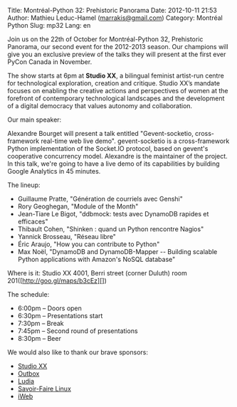 Title: Montréal-Python 32: Prehistoric Panorama
Date: 2012-10-11 21:53
Author: Mathieu Leduc-Hamel (marrakis@gmail.com)
Category: Montréal Python
Slug: mp32
Lang: en

<!--:en-->

Join us on the 22th of October for Montréal-Python 32, Prehistoric
Panorama, our second event for the 2012-2013 season. Our champions will
give you an exclusive preview of the talks they will present at the
first ever PyCon Canada in November.

The show starts at 6pm at **Studio XX**, a bilingual feminist artist-run
centre for technological exploration, creation and critique. Studio XX’s
mandate focuses on enabling the creative actions and perspectives of
women at the forefront of contemporary technological landscapes and the
development of a digital democracy that values autonomy and
collaboration.

Our main speaker:

Alexandre Bourget will present a talk entitled "Gevent-socketio,
cross-framework real-time web live demo". gevent-socketio is a
cross-framework Python implementation of the Socket.IO protocol, based
on gevent's cooperative concurrency model. Alexandre is the maintainer
of the project. In this talk, we're going to have a live demo of its
capabilities by building Google Analytics in 45 minutes.

The lineup:

-   Guillaume Pratte, "Génération de courriels avec Genshi"
-   Rory Geoghegan, "Module of the Month"
-   Jean-Tiare Le Bigot, "ddbmock: tests avec DynamoDB rapides et
    efficaces"
-   Thibault Cohen, "Shinken : quand un Python rencontre Nagios"
-   Yannick Brosseau, "Réseau libre"
-   Éric Araujo, "How you can contribute to Python"
-   Max Noël, "DynamoDB and DynamoDB-Mapper -- Building scalable Python
    applications with Amazon's NoSQL database"

Where is it: Studio XX 4001, Berri street (corner Duluth) room
201([http://goo.gl/maps/b3cEz][])

The schedule:

-   6:00pm – Doors open
-   6:30pm – Presentations start
-   7:30pm – Break
-   7:45pm – Second round of presentations
-   8:30pm – Beer

We would also like to thank our brave sponsors:

-   [Studio XX][]
-   [Outbox][]
-   [Ludia][]
-   [Savoir-Faire Linux][]
-   [iWeb][]

  [http://goo.gl/maps/b3cEz]: http://goo.gl/maps/b3cEz
  [Studio XX]: http://www.studioxx.org/
  [Outbox]: http://www.outboxtechnology.com/
  [Ludia]: http://www.jobs.ludia.com/jobs.html
  [Savoir-Faire Linux]: http://www.savoirfairelinux.com/?utm_source=montrealpython&utm_medium=banner&utm_campaign=banner
  [iWeb]: http://iweb.com/
